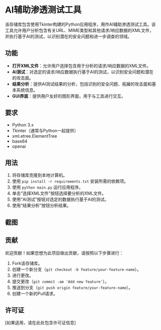 # AI辅助渗透测试工具

该存储库包含使用Tkinter构建的Python应用程序，用作AI辅助渗透测试工具。该工具允许用户分析包含有关URL、MIME类型和其他请求/响应数据的XML文件，并执行基于AI的测试，以识别潜在的安全问题和进一步调查的领域。

## 功能

- **打开XML文件**：允许用户选择包含用于分析的请求/响应数据的XML文件。
- **AI测试**：对选定的请求/响应数据执行基于AI的测试，以识别安全问题和潜在的攻击面。
- **结果分析**：提供AI测试结果的分析，包括识别的安全问题、拓展的攻击面和基本系统信息。
- **GUI界面**：提供用户友好的图形界面，用于与工具进行交互。

## 要求

- Python 3.x
- Tkinter（通常与Python一起提供）
- xml.etree.ElementTree
- base64
- openai

## 用法

1. 将存储库克隆到本地计算机。
2. 使用 `pip install -r requirements.txt` 安装所需的依赖项。
3. 使用 `python main.py` 运行应用程序。
4. 单击“选择XML文件”按钮选择要分析的XML文件。
5. 使用“AI测试”按钮对选定的数据执行基于AI的测试。
6. 使用“结果分析”按钮分析结果。

## 截图



## 贡献

欢迎贡献！如果您想为此项目做出贡献，请按照以下步骤进行：

1. Fork该存储库。
2. 创建一个新分支（`git checkout -b feature/your-feature-name`）。
3. 进行更改。
4. 提交更改（`git commit -am 'Add new feature'`）。
5. 推送到分支（`git push origin feature/your-feature-name`）。
6. 创建一个新的Pull请求。

## 许可证

[如果适用，请在此处包含许可证信息]

